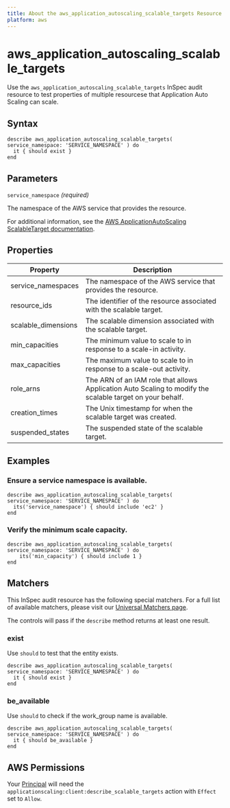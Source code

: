 ```yaml
---
title: About the aws_application_autoscaling_scalable_targets Resource
platform: aws
---
```


# aws\_application\_autoscaling\_scalable\_targets

Use the `aws_application_autoscaling_scalable_targets` InSpec audit resource to test properties of multiple resourcese that Application Auto Scaling can scale.

## Syntax

    describe aws_application_autoscaling_scalable_targets( service_namespace: 'SERVICE_NAMESPACE' ) do
      it { should exist }
    end

## Parameters

`service_namespace` _(required)_

The namespace of the AWS service that provides the resource.

For additional information, see the [AWS ApplicationAutoScaling ScalableTarget documentation](https://docs.aws.amazon.com/AWSCloudFormation/latest/UserGuide/aws-resource-applicationautoscaling-scalabletarget.html).

## Properties

| Property | Description|
| --- | --- |
| service_namespaces | The namespace of the AWS service that provides the resource. |
| resource_ids | The identifier of the resource associated with the scalable target. |
| scalable_dimensions | The scalable dimension associated with the scalable target. |
| min_capacities | The minimum value to scale to in response to a scale-in activity. |
| max_capacities | The maximum value to scale to in response to a scale-out activity. |
| role_arns | The ARN of an IAM role that allows Application Auto Scaling to modify the scalable target on your behalf. |
| creation_times | The Unix timestamp for when the scalable target was created. |
| suspended_states | The suspended state of the scalable target. |

## Examples

### Ensure a service namespace is available.

    describe aws_application_autoscaling_scalable_targets( service_namespace: 'SERVICE_NAMESPACE' ) do
      its('service_namespace') { should include 'ec2' }
    end

### Verify the minimum scale capacity.

    describe aws_application_autoscaling_scalable_targets( service_namespace: 'SERVICE_NAMESPACE' ) do
        its('min_capacity') { should include 1 }
    end

## Matchers

This InSpec audit resource has the following special matchers. For a full list of available matchers, please visit our [Universal Matchers page](https://www.inspec.io/docs/reference/matchers/).

The controls will pass if the `describe` method returns at least one result.

### exist

Use `should` to test that the entity exists.

    describe aws_application_autoscaling_scalable_targets( service_namespace: 'SERVICE_NAMESPACE' ) do
      it { should exist }
    end

### be_available

Use `should` to check if the work_group name is available.

    describe aws_application_autoscaling_scalable_targets( service_namespace: 'SERVICE_NAMESPACE' ) do
      it { should be_available }
    end

## AWS Permissions

Your [Principal](https://docs.aws.amazon.com/IAM/latest/UserGuide/intro-structure.html#intro-structure-principal) will need the `applicationscaling:client:describe_scalable_targets` action with `Effect` set to `Allow`.
